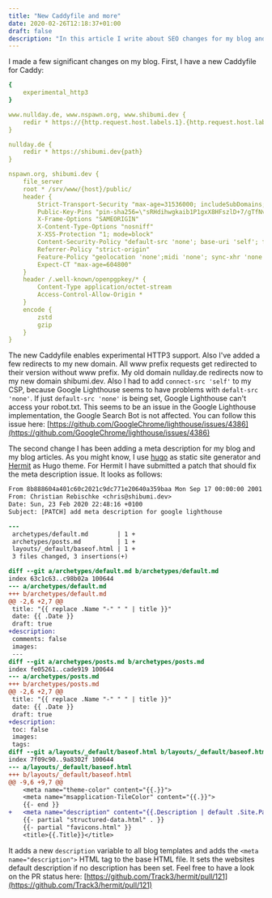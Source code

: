 ```yaml
---
title: "New Caddyfile and more"
date: 2020-02-26T12:18:37+01:00
draft: false
description: "In this article I write about SEO changes for my blog and changes on my Caddyfile"
---
```


I made a few significant changes on my blog. First, I have a new Caddyfile for Caddy:

```yaml
{
	experimental_http3
}

www.nullday.de, www.nspawn.org, www.shibumi.dev {
	redir * https://{http.request.host.labels.1}.{http.request.host.labels.0}{path}
}

nullday.de {
	redir * https://shibumi.dev{path}
}

nspawn.org, shibumi.dev {
	file_server
	root * /srv/www/{host}/public/
	header {
		Strict-Transport-Security "max-age=31536000; includeSubDomains; preload; always"
		Public-Key-Pins "pin-sha256=\"sRHdihwgkaib1P1gxX8HFszlD+7/gTfNvuAybgLPNis=\"; pin-sha256=\"YLh1dUR9y6Kja30RrAn7JKnbQG/uEtLMkBgFF2Fuihg=\"; pin-sha256=\"C5+lpZ7tcVwmwQIMcRtPbsQtWLABXhQzejna0wHFr8M=\"; includeSubdomains; max-age=2629746;"
		X-Frame-Options "SAMEORIGIN"
		X-Content-Type-Options "nosniff"
		X-XSS-Protection "1; mode=block"
		Content-Security-Policy "default-src 'none'; base-uri 'self'; form-action 'none'; img-src 'self'; script-src 'self'; style-src 'self'; font-src 'self'; worker-src 'self'; object-src 'self'; media-src 'self'; frame-ancestors 'none'; manifest-src 'self'; connect-src 'self'"
		Referrer-Policy "strict-origin"
		Feature-Policy "geolocation 'none';midi 'none'; sync-xhr 'none';microphone 'none';camera 'none';magnetometer 'none';gyroscope 'none';speaker 'none';fullscreen 'self';payment 'none';"
		Expect-CT "max-age=604800"
	}
	header /.well-known/openpgpkey/* {
		Content-Type application/octet-stream
		Access-Control-Allow-Origin *
	}
	encode {
		zstd
		gzip
	}
}
```

The new Caddyfile enables experimental HTTP3 support. Also I've added a few
redirects to my new domain.  All www prefix requests get redirected to their
version without www prefix.  My old domain nullday.de redirects now to my new
domain shibumi.dev.  Also I had to add `connect-src 'self'` to my CSP, because
Google Lighthouse seems to have problems with `defalt-src 'none'`. If just
`default-src 'none'` is being set, Google Lighthouse can't access your
robot.txt. This seems to be an issue in the Google Lighthouse implementation,
the Google Search Bot is not affected.  You can follow this issue here:
[https://github.com/GoogleChrome/lighthouse/issues/4386](https://github.com/GoogleChrome/lighthouse/issues/4386)

The second change I has been adding a meta description for my blog and my blog
articles. As you might know, I use [hugo](https://gohugo.io/) as static site
generator and [Hermit](https://github.com/Track3/hermit) as Hugo theme. For
Hermit I have submitted a patch that should fix the meta description issue. It
looks as follows:

```diff
From 8b888604a401c60c2021c9dc771e20640a359baa Mon Sep 17 00:00:00 2001
From: Christian Rebischke <chris@shibumi.dev>
Date: Sun, 23 Feb 2020 22:48:16 +0100
Subject: [PATCH] add meta description for google lighthouse

---
 archetypes/default.md        | 1 +
 archetypes/posts.md          | 1 +
 layouts/_default/baseof.html | 1 +
 3 files changed, 3 insertions(+)

diff --git a/archetypes/default.md b/archetypes/default.md
index 63c1c63..c98b02a 100644
--- a/archetypes/default.md
+++ b/archetypes/default.md
@@ -2,6 +2,7 @@
 title: "{{ replace .Name "-" " " | title }}"
 date: {{ .Date }}
 draft: true
+description:
 comments: false
 images:
 ---
diff --git a/archetypes/posts.md b/archetypes/posts.md
index fe05261..cade919 100644
--- a/archetypes/posts.md
+++ b/archetypes/posts.md
@@ -2,6 +2,7 @@
 title: "{{ replace .Name "-" " " | title }}"
 date: {{ .Date }}
 draft: true
+description:
 toc: false
 images:
 tags: 
diff --git a/layouts/_default/baseof.html b/layouts/_default/baseof.html
index 7f09c90..9a8302f 100644
--- a/layouts/_default/baseof.html
+++ b/layouts/_default/baseof.html
@@ -9,6 +9,7 @@
 	<meta name="theme-color" content="{{.}}">
 	<meta name="msapplication-TileColor" content="{{.}}">
 	{{- end }}
+	<meta name="description" content="{{.Description | default .Site.Params.Description}}">
 	{{- partial "structured-data.html" . }}
 	{{- partial "favicons.html" }}
 	<title>{{.Title}}</title>
```

It adds a new `description` variable to all blog templates and adds the `<meta
name="description">` HTML tag to the base HTML file. It sets the websites
default description if no description has been set.  Feel free to have a look
on the PR status here:
[https://github.com/Track3/hermit/pull/121](https://github.com/Track3/hermit/pull/121)
